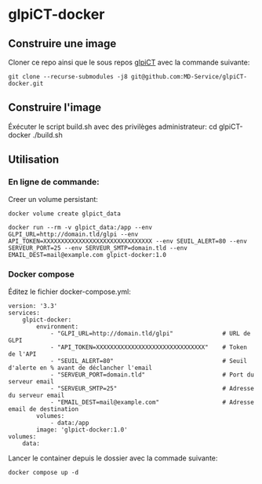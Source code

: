# glpiCT-docker

## Construire une image

Cloner ce repo ainsi que le sous repos [glpiCT](https://github.com/MD-Service/glpiCT) avec la commande suivante:

    git clone --recurse-submodules -j8 git@github.com:MD-Service/glpiCT-docker.git 

## Construire l'image

Éxécuter le script build.sh avec des privilèges administrateur:
    cd glpiCT-docker
    ./build.sh

## Utilisation

### En ligne de commande:

Creer un volume persistant:

    docker volume create glpict_data

    docker run --rm -v glpict_data:/app --env GLPI_URL=http://domain.tld/glpi --env API_TOKEN=XXXXXXXXXXXXXXXXXXXXXXXXXXXXXXX --env SEUIL_ALERT=80 --env SERVEUR_PORT=25 --env SERVEUR_SMTP=domain.tld --env EMAIL_DEST=mail@example.com glpict-docker:1.0

### Docker compose

Éditez le fichier docker-compose.yml:

    version: '3.3'
    services:
        glpict-docker:
            environment:
                - "GLPI_URL=http://domain.tld/glpi"              # URL de GLPI
                - "API_TOKEN=XXXXXXXXXXXXXXXXXXXXXXXXXXXXXXX"    # Token de l'API
                - "SEUIL_ALERT=80"                               # Seuil d'alerte en % avant de déclancher l'email
                - "SERVEUR_PORT=domain.tld"                      # Port du serveur email
                - "SERVEUR_SMTP=25"                              # Adresse du serveur email
                - "EMAIL_DEST=mail@example.com"                  # Adresse email de destination
            volumes:
                - data:/app
            image: 'glpict-docker:1.0'
    volumes:
        data:


Lancer le container depuis le dossier avec la commade suivante:

    docker compose up -d
